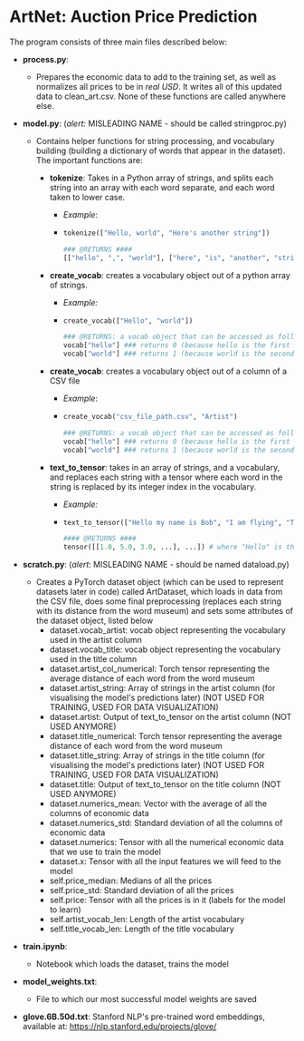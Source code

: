 # ArtNet: Auction Price Prediction

The program consists of three main files described below: 

+ **process.py**: 

  + Prepares the economic data to add to the training set, as well as normalizes all prices to be in *real USD*. It writes all of this updated data to clean_art.csv. None of these functions are called anywhere else. 

+ **model.py**: (*alert:* MISLEADING NAME - should be called stringproc.py)

  + Contains helper functions for string processing, and vocabulary building (building a dictionary of words that appear in the dataset). The important functions are: 

    + **tokenize**: Takes in a Python array of strings, and splits each string into an array with each word separate, and each word taken to lower case. 

      + *Example*: 

      + ```python
        tokenize(["Hello, world", "Here's another string"])
        
        ### @RETURNS #### 
        [["hello", ",", "world"], ["here", "is", "another", "string"]]
        ```

    + **create_vocab**: creates a vocabulary object out of a python array of strings.

      + *Example:*

      + ```python
        create_vocab(["Hello", "world"])
        
        ### @RETURNS: a vocab object that can be accessed as follows #### 
        vocab["hello"] ### returns 0 (because hello is the first word in the vocab)
        vocab["world"] ### returns 1 (because world is the second word in the vocab)
        ```

    + **create_vocab**: creates a vocabulary object out of a column of a CSV file 

      + *Example*: 

      + ```python
        create_vocab("csv_file_path.csv", "Artist")
        
        ### @RETURNS: a vocab object that can be accessed as follows #### 
        vocab["hello"] ### returns 0 (because hello is the first word in the vocab generated from the Artist column)
        vocab["world"] ### returns 1 (because world is the second word in the vocab generated from the Artist column)
        ```

    + **text_to_tensor**: takes in an array of strings, and a vocabulary, and replaces each string with a tensor where each word in the string is replaced by its integer index in the vocabulary. 

      + *Example:*

      + ```python
        text_to_tensor(["Hello my name is Bob", "I am flying", "To be or not to be"])
        
        #### @RETURNS ####
        tensor([[1.0, 5.0, 3.0, ...], ...]) # where "Hello" is the first word in the vocabulary, "my" is the fifth word in the vocabulary,... 
        ```

+ **scratch.py**: (*alert*: MISLEADING NAME - should be named dataload.py)

  + Creates a PyTorch dataset object (which can be used to represent datasets later in code) called ArtDataset, which loads in data from the CSV file, does some final preprocessing (replaces each string with its distance from the word museum) and sets some attributes of the dataset object, listed below
    + dataset.vocab_artist: vocab object representing the vocabulary used in the artist column
    + dataset.vocab_title: vocab object representing the vocabulary used in the title column
    + dataset.artist_col_numerical: Torch tensor representing the average distance of each word from the word museum
    + dataset.artist_string: Array of strings in the artist column (for visualising the model's predictions later) (NOT USED FOR TRAINING, USED FOR DATA VISUALIZATION)
    + dataset.artist: Output of text_to_tensor on the artist column (NOT USED ANYMORE)
    +  dataset.title_numerical: Torch tensor representing the average distance of each word from the word museum
    + dataset.title_string: Array of strings in the title column (for visualising the model's predictions later) (NOT USED FOR TRAINING, USED FOR DATA VISUALIZATION) 
    + dataset.title: Output of text_to_tensor on the title column (NOT USED ANYMORE)
    + dataset.numerics_mean: Vector with the average of all the columns of economic data
    + dataset.numerics_std: Standard deviation of all the columns of economic data
    + dataset.numerics: Tensor with all the numerical economic data that we use to train the model
    + dataset.x: Tensor with all the input features we will feed to the model
    + self.price_median: Medians of all the prices
    + self.price_std: Standard deviation of all the prices
    + self.price: Tensor with all the prices is in it (labels for the model to learn)
    + self.artist_vocab_len: Length of the artist vocabulary
    + self.title_vocab_len: Length of the title vocabulary

+ **train.ipynb**: 

  + Notebook which loads the dataset, trains the model  

+ **model_weights.txt**:

  + File to which our most successful model weights are saved

+ **glove.6B.50d.txt**: Stanford NLP's pre-trained word embeddings, available at: https://nlp.stanford.edu/projects/glove/

  